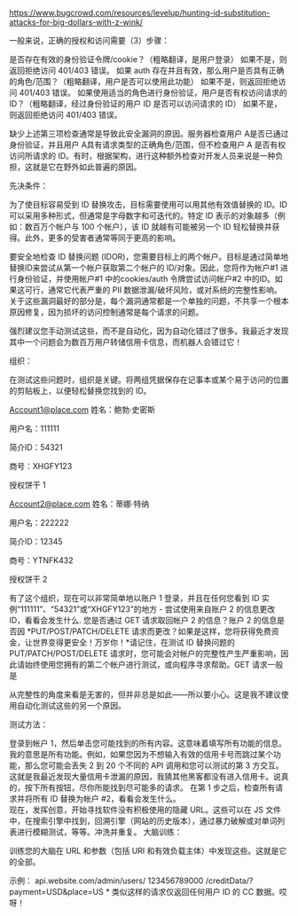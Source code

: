 https://www.bugcrowd.com/resources/levelup/hunting-id-substitution-attacks-for-big-dollars-with-z-wink/


一般来说，正确的授权和访问需要（3）步骤：

是否存在有效的身份验证令牌/cookie？（粗略翻译，是用户登录）
如果不是，则返回拒绝访问 401/403 错误。
如果 auth 存在并且有效，那么用户是否具有正确的角色/范围？（粗略翻译，用户是否可以使用此功能）
如果不是，则返回拒绝访问 401/403 错误。
如果使用适当的角色进行身份验证，用户是否有权访问请求的ID？（粗略翻译，经过身份验证的用户 ID 是否可以访问请求的 ID）
如果不是，则返回拒绝访问 401/403 错误。

缺少上述第三项检查通常是导致此安全漏洞的原因。服务器检查用户 A是否已通过身份验证，并且用户 A具有请求类型的正确角色/范围，但不检查用户 A 是否有权访问所请求的 ID。有时，根据架构，进行这种额外检查对开发人员来说是一种负担，这就是它在野外如此普遍的原因。




先决条件：

为了使目标容易受到 ID 替换攻击，目标需要使用可以用其他有效值替换的 ID。ID 可以采用多种形式，但通常是字母数字和可迭代的。特定 ID 表示的对象越多（例如：数百万个帐户与 100 个帐户），该 ID 就越有可能被另一个 ID 轻松替换并获得。此外，更多的受害者通常等同于更高的影响。

要安全地检查 ID 替换问题 (IDOR)，您需要目标上的两个帐户。目标是通过简单地替换ID来尝试从第一个帐户获取第二个帐户的 ID/对象。因此，您将作为帐户#1 进行身份验证，并使用帐户#1 中的cookies/auth 令牌尝试访问帐户#2 中的ID。如果这可行，通常它代表严重的 PII 数据泄漏/破坏风险，或对系统的完整性影响。关于这些漏洞最好的部分是，每个漏洞通常都是一个单独的问题，不共享一个根本原因修复，因为损坏的访问控制通常是每个请求的问题。

强烈建议您手动测试这些，而不是自动化，因为自动化错过了很多。我最近才发现其中一个问题会为数百万用户转储信用卡信息，而机器人会错过它！



组织：

在测试这些问题时，组织是关键。将两组凭据保存在记事本或某个易于访问的位置的剪贴板上，以便轻松替换您找到的 ID。

Account1@place.com
姓名：鲍勃·史密斯

用户名：1​​11111

简介ID：54321

商号：XHGFY123

授权饼干 1

Account2@place.com
姓名：蒂娜·特纳

用户名：222222

简介ID：12345

商号：YTNFK432

授权饼干 2



有了这个组织，现在可以非常简单地以账户 1 登录，并且在任何您看到 ID 实例“111111”、“54321”或“XHGFY123”的地方 - 尝试使用来自账户 2 的信息更改 ID，看看会发生什么. 您是否通过 GET 请求取回帐户 2 的信息？账户 2 的信息是否因 *PUT/POST/PATCH/DELETE 请求而更改？如果是这样，您将获得免费资金，让世界变得更安全！万岁你！*请记住，在测试 ID 替换问题的 PUT/PATCH/POST/DELETE 请求时，您可能会对帐户的完整性产生严重影响，因此请始终使用您拥有的第二个帐户进行测试，或向程序寻求帮助。GET 请求一般是

从完整性的角度来看是无害的，但并非总是如此——所以要小心。这是我不建议使用自动化测试这些的另一个原因。



测试方法：

登录到帐户 1，然后单击您可能找到的所有内容。这意味着填写所有功能的信息。我的意思是所有功能。例如，如果您因为不想输入有效的信用卡号而跳过某个功能，那么您可能会丢失 2 到 20 个不同的 API 调用和您可以测试的第 3 方交互。这就是我最近发现大量信用卡泄漏的原因，我猜其他黑客都没有进入信用卡。说真的，按下所有按钮，尽你所能找到尽可能多的请求。
在第 1 步之后，检​​查所有请求并将所有 ID 替换为帐户 #2，看看会发生什么。   
现在，发挥创意，开始寻找软件没有积极使用的隐藏 URL。这些可以在 JS 文件中，在搜索引擎中找到，回溯引擎（网站的历史版本），通过暴力破解或对单词列表进行模糊测试，等等。冲洗并重复。
大脑训练：

训练您的大脑在 URL 和参数（包括 URI 和有效负载主体）中发现这些。这就是它的全部。

示例： api.website.com/admin/users/ 123456789000 /creditData/?payment=USD&place=US * 类似这样的请求仅返回任何用户 ID 的 CC 数据。哎呀！